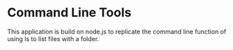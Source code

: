 # Command Line Tools

This application is build on node.js to replicate the command line function of using ls to list files with a folder.
